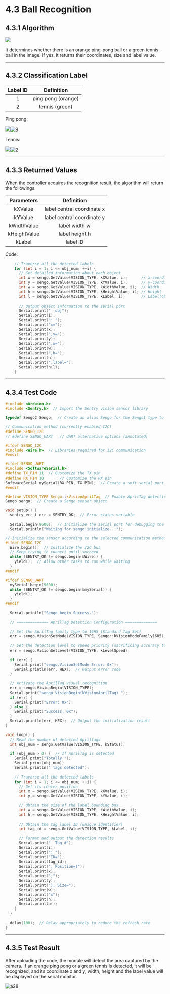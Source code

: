 # 4.3 Ball Recognition

## 4.3.1 Algorithm

![](./media/7.png)

It determines whether there is an orange ping-pong ball or a green tennis ball in the image. If yes, it returns their coordinates, size and label value.

----------

## 4.3.2 Classification Label

| Label ID |     Definition     |
| :------: | :----------------: |
|    1     | ping pong (orange) |
|    2     |   tennis (green)   |

Ping pong:

![](./media/7.png)![9](./media/9.png)

Tennis:

![](./media/8.png)![2](./media/2.png)

---------------

## 4.3.3 Returned Values

When the controller acquires the recognition result, the algorithm will return the followings:

|  Parameters  |         Definition         |
| :----------: | :------------------------: |
|   kXValue    | label central coordinate x |
|   kYValue    | label central coordinate y |
| kWidthValue  |       label width w        |
| kHeightValue |       label height h       |
|    kLabel    |          label ID          |

Code:

```c
    // Traverse all the detected labels
    for (int i = 1; i <= obj_num; ++i) {
      // Get detailed information about each object
      int x = sengo.GetValue(VISION_TYPE, kXValue, i);      // x-coordinate
      int y = sengo.GetValue(VISION_TYPE, kYValue, i);      // y-coordinate
      int w = sengo.GetValue(VISION_TYPE, kWidthValue, i);  // Width
      int h = sengo.GetValue(VISION_TYPE, kHeightValue, i); // Height
      int l = sengo.GetValue(VISION_TYPE, kLabel, i);       // Label(object type)
      
      // Output object information to the serial port
      Serial.print("  obj");
      Serial.print(i);
      Serial.print(": ");
      Serial.print("x=");
      Serial.print(x);
      Serial.print(",y=");
      Serial.print(y);
      Serial.print(",w=");
      Serial.print(w);
      Serial.print(",h=");
      Serial.print(h);
      Serial.print(",label=");
      Serial.println(l);
    }
```

----------

## 4.3.4 Test Code

```c
#include <Arduino.h>
#include <Sentry.h>  // Import the Sentry vision sensor library

typedef Sengo2 Sengo;  // Create an alias Sengo for the Sengo1 type to simplify subsequent usage

// Communication method (currently enabled I2C)
#define SENGO_I2C
// #define SENGO_UART   // UART alternative options (annotated)

#ifdef SENGO_I2C
#include <Wire.h>  // Libraries required for I2C communication
#endif

#ifdef SENGO_UART
#include <SoftwareSerial.h>
#define TX_PIN 11  // Customize the TX pin
#define RX_PIN 10       // Customize the RX pin
SoftwareSerial mySerial(RX_PIN, TX_PIN);  // Create a soft serial port object
#endif

#define VISION_TYPE Sengo::kVisionAprilTag  // Enable AprilTag detection mode
Sengo sengo;  // Create a Sengo sensor object

void setup() {
  sentry_err_t err = SENTRY_OK;  // Error status variable

  Serial.begin(9600);  // Initialize the serial port for debugging the output
  Serial.println("Waiting for sengo initialize...");

// Initialize the sensor according to the selected communication method
#ifdef SENGO_I2C
  Wire.begin();  // Initialize the I2C bus
  // Keep trying to connect until succeed
  while (SENTRY_OK != sengo.begin(&Wire)) {
    yield();  // Allow other tasks to run while waiting
  }
#endif

#ifdef SENGO_UART
  mySerial.begin(9600);
  while (SENTRY_OK != sengo.begin(&mySerial)) {
    yield();
  }
#endif

  Serial.println("Sengo begin Success.");
  
  // ============== AprilTag Detection Configuration ==============
  
  // Set the AprilTag family type to 16H5 (Standard Tag Set)
  err = sengo.VisionSetMode(VISION_TYPE, Sengo::kVisionModeFamily16H5);
  
  // Set the detection level to speed priority (sacrificing accuracy to speed up)
  err = sengo.VisionSetLevel(VISION_TYPE, kLevelSpeed);
  
  if (err) {
    Serial.print("sengo.VisionSetMode Error: 0x");
    Serial.println(err, HEX);  // Output error code
  }
  
  // Activate the AprilTag visual recognition
  err = sengo.VisionBegin(VISION_TYPE);
  Serial.print("sengo.VisionBegin(kVisionAprilTag) ");
  if (err) {
    Serial.print("Error: 0x");
  } else {
    Serial.print("Success: 0x");
  }
  Serial.println(err, HEX);  // Output the initialization result
}

void loop() {
  // Read the number of detected Apriltags
  int obj_num = sengo.GetValue(VISION_TYPE, kStatus);
  
  if (obj_num > 0) {  // If AprilTag is detected
    Serial.print("Totally ");
    Serial.print(obj_num);
    Serial.println(" tags detected");
    
    // Traverse all the detected labels
    for (int i = 1; i <= obj_num; ++i) {
      // Get its center position
      int x = sengo.GetValue(VISION_TYPE, kXValue, i);
      int y = sengo.GetValue(VISION_TYPE, kYValue, i);
      
      // Obtain the size of the label bounding box
      int w = sengo.GetValue(VISION_TYPE, kWidthValue, i);
      int h = sengo.GetValue(VISION_TYPE, kHeightValue, i);
      
      // Obtain the tag label ID (unique identifier)
      int tag_id = sengo.GetValue(VISION_TYPE, kLabel, i);
      
      // Format and output the detection results
      Serial.print("  Tag #");
      Serial.print(i);
      Serial.print(": ");
      Serial.print("ID=");
      Serial.print(tag_id);
      Serial.print(", Position=(");
      Serial.print(x);
      Serial.print(",");
      Serial.print(y);
      Serial.print("), Size=");
      Serial.print(w);
      Serial.print("x");
      Serial.print(h);
      Serial.println();
    }
  }
  
  delay(100);  // Delay appropriately to reduce the refresh rate
}
```

-----------

## 4.3.5 Test Result

After uploading the code, the module will detect the area captured by the camera. If an orange ping pong or a green tennis is detected, it will be recognized, and its coordinate x and y, width, height and the label value will be displayed on the serial monitor.

![a28](./media/a28.png)

